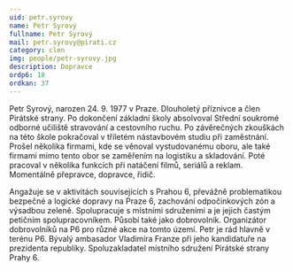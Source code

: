 ```yaml
---
uid: petr.syrovy
name: Petr Syrový
fullname: Petr Syrový
mail: petr.syrovy@pirati.cz
category: clen
img: people/petr-syrovy.jpg
description: Dopravce
ordp6: 18
ordkan: 37
---
```

Petr Syrový, narozen 24. 9. 1977 v Praze. Dlouholetý příznivce a člen Pirátské strany. Po dokončení základní školy absolvoval Střední soukromé odborné učiliště stravování a cestovního ruchu. Po závěrečných zkouškách na této škole pokračoval v tříletém nástavbovém studiu při zaměstnání.
Prošel několika firmami, kde se věnoval vystudovanému oboru, ale také firmami mimo tento obor se zaměřením na logistiku a skladování.
Poté pracoval v několika funkcích při natáčení filmů, seriálů a reklam.
Momentálně přepravce, dopravce, řidič.

Angažuje se v aktivitách souvisejících s Prahou 6, převážně problematikou bezpečné a logické dopravy na Praze 6, zachování odpočinkových zón a výsadbou zeleně. Spolupracuje s místními sdruženími a je jejich častým petičním spolupracovníkem. Působí také jako dobrovolník. Organizátor dobrovolníků na P6 pro různé akce na tomto území. Petr je rád hlavně v terénu P6.
Bývalý ambasador Vladimíra Franze při jeho kandidatuře na prezidenta republiky. Spoluzakladatel místního sdružení Pirátské strany Prahy 6.

